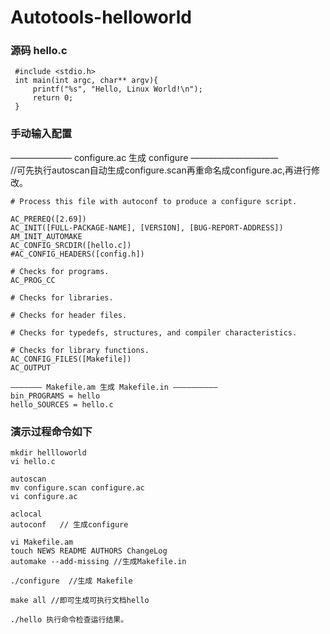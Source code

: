 # Autotools-helloworld

### 源码 hello.c

     #include <stdio.h>
     int main(int argc, char** argv){
   	     printf("%s", "Hello, Linux World!\n");
   	     return 0;
     }


### 手动输入配置 
——————— configure.ac  生成 configure  ——————————   
//可先执行autoscan自动生成configure.scan再重命名成configure.ac,再进行修改。
	
	# Process this file with autoconf to produce a configure script.
	
	AC_PREREQ([2.69])
	AC_INIT([FULL-PACKAGE-NAME], [VERSION], [BUG-REPORT-ADDRESS])
	AM_INIT_AUTOMAKE
	AC_CONFIG_SRCDIR([hello.c])
	#AC_CONFIG_HEADERS([config.h])
	
	# Checks for programs.
	AC_PROG_CC
	
	# Checks for libraries.
	
	# Checks for header files.
	
	# Checks for typedefs, structures, and compiler characteristics.
	
	# Checks for library functions.
	AC_CONFIG_FILES([Makefile])
	AC_OUTPUT
	
	——————— Makefile.am 生成 Makefile.in —————————— 
	bin_PROGRAMS = hello
	hello_SOURCES = hello.c


### 演示过程命令如下

	mkdir hellloworld
	vi hello.c
	
	autoscan
	mv configure.scan configure.ac
	vi configure.ac
	
	aclocal
	autoconf   // 生成configure
	
	vi Makefile.am
	touch NEWS README AUTHORS ChangeLog
	automake --add-missing //生成Makefile.in
	
	./configure  //生成 Makefile
	
	make all //即可生成可执行文档hello
	
	./hello 执行命令检查运行结果。


